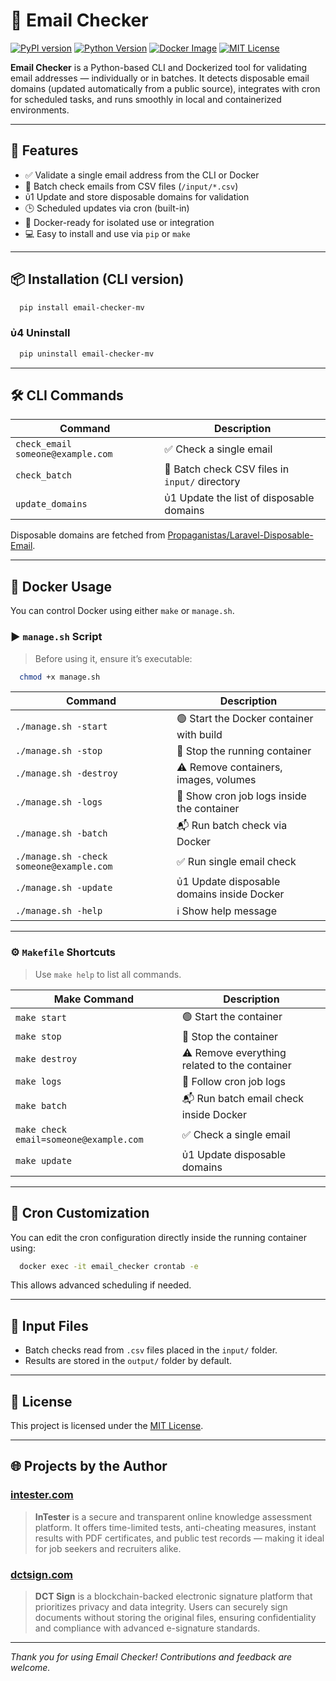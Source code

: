 # 📧 Email Checker

[![PyPI version](https://img.shields.io/pypi/v/email-checker-mv?color=darkgreen)](https://pypi.org/project/email-checker-mv/)
[![Python Version](https://img.shields.io/badge/python-3.8+-blue)](https://www.python.org/)
[![Docker Image](https://img.shields.io/badge/docker-ready-blue)](https://hub.docker.com/)
[![MIT License](https://img.shields.io/badge/license-MIT-darkgreen.svg)](LICENSE)

**Email Checker** is a Python-based CLI and Dockerized tool for validating email addresses — individually or in batches. It detects disposable email domains (updated automatically from a public source), integrates with cron for scheduled tasks, and runs smoothly in local and containerized environments.

---

## 🚀 Features

* ✅ Validate a single email address from the CLI or Docker
* 📄 Batch check emails from CSV files (`/input/*.csv`)
* ὐ1 Update and store disposable domains for validation
* 🕒 Scheduled updates via cron (built-in)
* 🐳 Docker-ready for isolated use or integration
* 💻 Easy to install and use via `pip` or `make`

---

## 📦 Installation (CLI version)

```bash
  pip install email-checker-mv
```

### ὐ4 Uninstall

```bash
  pip uninstall email-checker-mv
```

---

## 🛠️ CLI Commands

| Command                           | Description                                    |
| --------------------------------- | ---------------------------------------------- |
| `check_email someone@example.com` | ✅ Check a single email                         |
| `check_batch`                     | 📄 Batch check CSV files in `input/` directory |
| `update_domains`                  | ὐ1 Update the list of disposable domains       |

Disposable domains are fetched from [Propaganistas/Laravel-Disposable-Email](https://github.com/Propaganistas/laravel-disposable-email).

---

## 🐳 Docker Usage

You can control Docker using either `make` or `manage.sh`.

### ▶️ `manage.sh` Script

> Before using it, ensure it’s executable:

```bash
  chmod +x manage.sh
```

| Command                                  | Description                                |
| ---------------------------------------- | ------------------------------------------ |
| `./manage.sh -start`                     | 🟢 Start the Docker container with build   |
| `./manage.sh -stop`                      | 🔵 Stop the running container              |
| `./manage.sh -destroy`                   | ⚠️ Remove containers, images, volumes      |
| `./manage.sh -logs`                      | 📄 Show cron job logs inside the container |
| `./manage.sh -batch`                     | 📬 Run batch check via Docker              |
| `./manage.sh -check someone@example.com` | ✅ Run single email check                   |
| `./manage.sh -update`                    | ὐ1 Update disposable domains inside Docker |
| `./manage.sh -help`                      | ℹ️ Show help message                       |

---

### ⚙️ `Makefile` Shortcuts

> Use `make help` to list all commands.

| Make Command                           | Description                                   |
| -------------------------------------- | --------------------------------------------- |
| `make start`                           | 🟢 Start the container                        |
| `make stop`                            | 🔵 Stop the container                         |
| `make destroy`                         | ⚠️ Remove everything related to the container |
| `make logs`                            | 📄 Follow cron job logs                       |
| `make batch`                           | 📬 Run batch email check inside Docker        |
| `make check email=someone@example.com` | ✅ Check a single email                        |
| `make update`                          | ὐ1 Update disposable domains                  |

---

## 📂 Cron Customization

You can edit the cron configuration directly inside the running container using:

```bash
  docker exec -it email_checker crontab -e
```

This allows advanced scheduling if needed.

---

## 📅 Input Files

* Batch checks read from `.csv` files placed in the `input/` folder.
* Results are stored in the `output/` folder by default.

---

## 📄 License

This project is licensed under the [MIT License](LICENSE).

---

## 🌐 Projects by the Author

### [intester.com](https://intester.com)

> **InTester** is a secure and transparent online knowledge assessment platform. It offers time-limited tests, anti-cheating measures, instant results with PDF certificates, and public test records — making it ideal for job seekers and recruiters alike.

### [dctsign.com](https://dctsign.com)

> **DCT Sign** is a blockchain-backed electronic signature platform that prioritizes privacy and data integrity. Users can securely sign documents without storing the original files, ensuring confidentiality and compliance with advanced e-signature standards.

---

*Thank you for using Email Checker! Contributions and feedback are welcome.*
